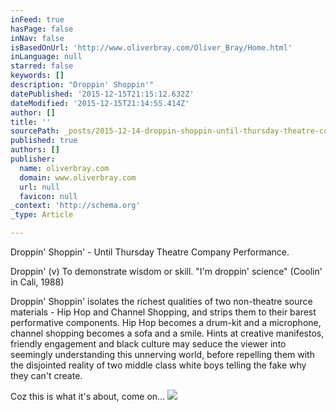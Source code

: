 ```yaml
---
inFeed: true
hasPage: false
inNav: false
isBasedOnUrl: 'http://www.oliverbray.com/Oliver_Bray/Home.html'
inLanguage: null
starred: false
keywords: []
description: "Droppin' Shoppin'"
datePublished: '2015-12-15T21:15:12.632Z'
dateModified: '2015-12-15T21:14:55.414Z'
author: []
title: ''
sourcePath: _posts/2015-12-14-droppin-shoppin-until-thursday-theatre-company-performan.md
published: true
authors: []
publisher:
  name: oliverbray.com
  domain: www.oliverbray.com
  url: null
  favicon: null
_context: 'http://schema.org'
_type: Article

---
```

Droppin' Shoppin' - Until Thursday Theatre Company Performance.

Droppin' (v) To demonstrate wisdom or skill. "I'm droppin' science" (Coolin' in Cali, 1988)

Droppin' Shoppin' isolates the richest qualities of two non-theatre source materials - Hip Hop and Channel Shopping, and strips them to their barest performative components. Hip Hop becomes a drum-kit and a microphone, channel shopping becomes a sofa and a smile. Hints at creative manifestos, friendly engagement and black culture may seduce the viewer into seemingly understanding this unnerving world, before repelling them with the disjointed reality of two middle class white boys telling the fake why they can't create. 

Coz this is what it's about, come on...
![](https://the-grid-user-content.s3-us-west-2.amazonaws.com/cc658f95-f998-4deb-a07d-0b183cd30c9d.jpg)